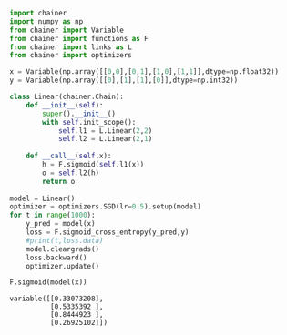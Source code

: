 

```python
import chainer
import numpy as np
from chainer import Variable
from chainer import functions as F
from chainer import links as L
from chainer import optimizers

x = Variable(np.array([[0,0],[0,1],[1,0],[1,1]],dtype=np.float32))
y = Variable(np.array([[0],[1],[1],[0]],dtype=np.int32))

class Linear(chainer.Chain):
    def __init__(self):
        super().__init__()
        with self.init_scope():
            self.l1 = L.Linear(2,2)
            self.l2 = L.Linear(2,1)
      
    def __call__(self,x):
        h = F.sigmoid(self.l1(x))
        o = self.l2(h)
        return o
    
model = Linear()
optimizer = optimizers.SGD(lr=0.5).setup(model)
for t in range(1000):
    y_pred = model(x)
    loss = F.sigmoid_cross_entropy(y_pred,y)
    #print(t,loss.data)
    model.cleargrads()
    loss.backward()
    optimizer.update()
```


```python
F.sigmoid(model(x))
```




    variable([[0.33073208],
              [0.5335392 ],
              [0.8444923 ],
              [0.26925102]])


